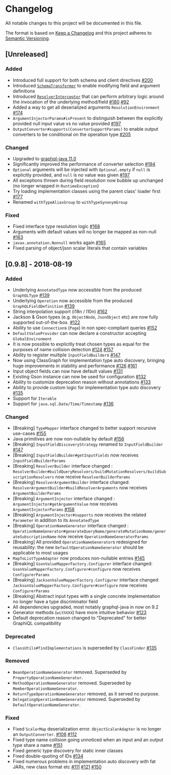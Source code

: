 # Changelog
All notable changes to this project will be documented in this file.

The format is based on [Keep a Changelog](http://keepachangelog.com/en/1.0.0/)
and this project adheres to [Semantic Versioning](http://semver.org/spec/v2.0.0.html).

## [Unreleased]
### Added
- Introduced full support for both schema and client directives [#200](https://github.com/leangen/graphql-spqr/issues/200)
- Introduced [`SchemaTransformer`](https://github.com/leangen/graphql-spqr/blob/master/src/main/java/io/leangen/graphql/generator/mapping/SchemaTransformer.java) to enable modifying field and argument definitions
- Introduced [`ResolverInterceptor`](https://github.com/leangen/graphql-spqr/blob/master/src/main/java/io/leangen/graphql/execution/ResolverInterceptor.java) that can perform arbitrary logic around the invocation of the underlying method/field [#180](https://github.com/leangen/graphql-spqr/issues/180) [#92](https://github.com/leangen/graphql-spqr/issues/92)
- Added a way to get all deserialized arguments `ResolutionEnvironment` [#174](https://github.com/leangen/graphql-spqr/issues/174)
- `ArgumentInjectorParams#isPresent` to distinguish between the explicitly provided null input value vs no value provided [#197](https://github.com/leangen/graphql-spqr/issues/197)
- `OutputConverter#supports(ConverterSupportParams)` to enable output converters to be conditional on the operation type [#205](https://github.com/leangen/graphql-spqr/issues/205)

### Changed
- Upgraded to [graphql-java 11.0](https://github.com/graphql-java/graphql-java/releases/tag/v11.0)
- Significantly improved the performance of converter selection [#194](https://github.com/leangen/graphql-spqr/issues/194)
- `Optional` arguments will be injected with `Optional.empty` if `null` is explicitly provided, and `null` is no value was given [#197](https://github.com/leangen/graphql-spqr/issues/197)
- All exceptions thrown during field resolution now bubble up unchanged (no longer wrapped in `RuntimeException`)
- Try loading implementation classes using the parent class' loader first [#177](https://github.com/leangen/graphql-spqr/issues/177)
- Renamed `withTypeAliasGroup` to `withTypeSynonymGroup`

### Fixed
- Fixed interface type resolution logic [#168](https://github.com/leangen/graphql-spqr/issues/168)
- Arguments with default values will no longer be mapped as non-null [#163](https://github.com/leangen/graphql-spqr/issues/163)
- `javax.annotation.Nonnull` works again [#165](https://github.com/leangen/graphql-spqr/issues/165)
- Fixed parsing of object/json scalar literals that contain variables

## [0.9.8] - 2018-08-19
### Added
- Underlying `AnnotatedType` now accessible from the produced `GraphQLType` [#139](https://github.com/leangen/graphql-spqr/issues/139)
- Underlying `Operation` now accessible from the produced `GraphQLFieldDefinition` [#139](https://github.com/leangen/graphql-spqr/issues/139)
- String interpolation support (i18n / l10n) [#162](https://github.com/leangen/graphql-spqr/issues/162)
- Jackson & Gson types (e.g. `ObjectNode`, `JsonObject` etc) are now fully
  supported out-of-the-box. [#122](https://github.com/leangen/graphql-spqr/issues/122)
- Ability to use `Connection`s (`Page`) in non spec-compliant queries [#152](https://github.com/leangen/graphql-spqr/issues/152)
- `DefaultValueProvider` can now declare a constructor accepting `GlobalEnvironment`
- It is now possible to explicitly treat chosen types as equal for the purposes
  of name collision detection [#124](https://github.com/leangen/graphql-spqr/issues/124) [#157](https://github.com/leangen/graphql-spqr/issues/157)
- Ability to register multiple `InputFieldBuilder`s [#147](https://github.com/leangen/graphql-spqr/issues/147)
- Now using ClassGraph for implementation type auto discovery, bringing huge improvements in stability and performance [#126](https://github.com/leangen/graphql-spqr/issues/126) [#161](https://github.com/leangen/graphql-spqr/issues/161)
- Input object fields can now have default values [#131](https://github.com/leangen/graphql-spqr/issues/131)
- Existing Gson instance can now be used for configuration [#132](https://github.com/leangen/graphql-spqr/issues/132)
- Ability to customize deprecation reason without annotations [#133](https://github.com/leangen/graphql-spqr/issues/133)
- Ability to provide custom logic for implementation type auto discovery [#135](https://github.com/leangen/graphql-spqr/issues/135)
- Support for `Iterable`
- Support for `java.sql.Date/Time/Timestamp` [#136](https://github.com/leangen/graphql-spqr/issues/136)

### Changed
- [Breaking] `TypeMapper` interface changed to better support recursive use-cases [#155](https://github.com/leangen/graphql-spqr/issues/155)
- Java primitives are now non-nullable by default [#156](https://github.com/leangen/graphql-spqr/issues/156)
- [Breaking] `InputFieldDiscoveryStrategy` renamed to `InputFieldBuilder` [#147](https://github.com/leangen/graphql-spqr/issues/147)
- [Breaking] `InputFieldBuilder#getInputFields` now receives `InputFieldBuilderParams`
- [Breaking] `ResolverBuilder` interface changed :
  `ResolverBuilder#buildQueryResolvers/buildMutationResolvers/buildSubscriptionResolvers` now receive `ResolverBuilderParams`
- [Breaking] `ResolverArgumentBuilder` interface changed:
  `ResolverArgumentBuilder#buildResolverArguments` now receives `ArgumentBuilderParams`
- [Breaking] `ArgumentInjector` interface changed :
  `ArgumentInjector#getArgumentValue` now receives `ArgumentInjectorParams` [#158](https://github.com/leangen/graphql-spqr/issues/158)
- [Breaking] `ArgumentInjector#supports` now receives the related `Parameter` in addition to its `AnnotatedType`
- [Breaking] `OperationNameGenerator` interface changed :
  `OperationNameGenerator#generateQueryName/generateMutationName/generateSubscriptionName` now receive `OperationNameGeneratorParams`
- [Breaking] All provided `OperationNameGenerator`s redesigned for reusability:
  the new `DefaultOperationNameGenerator` should be applicable to most usages
- `MapToListTypeAdapter` now produces non-nullable entries [#145](https://github.com/leangen/graphql-spqr/issues/145)
- [Breaking] `GsonValueMapperFactory.Configurer` interface changed:
  `GsonValueMapperFactory.Configurer#configure` now receives `ConfigurerParams`
- [Breaking] `JacksonValueMapperFactory.Configurer` interface changed:
  `JacksonValueMapperFactory.Configurer#configure` now receives `ConfigurerParams`
- [Breaking] Abstract input types with a single concrete implementation no longer have a type discriminator field
- All dependencies upgraded, most notably graphql-java in now on 9.2
- Generator methods (`withXXX`) have more intuitive behavior [#123](https://github.com/leangen/graphql-spqr/issues/123)
- Default deprecation reason changed to "Deprecated" for better GraphiQL compatibility

### Deprecated
- `ClassUtils#findImplementations` is superseded by `ClassFinder` [#135](https://github.com/leangen/graphql-spqr/issues/135)

### Removed
- `BeanOperationNameGenerator` removed. Superseded by `PropertyOperationNameGenerator`.
- `MethodOperationNameGenerator` removed. Superseded by `MemberOperationNameGenerator`.
- `ReturnTypeOperationNameGenerator` removed, as it served no purpose.
- `DelegatingOperationNameGenerator` removed. Superseded by `DefaultOperationNameGenerator`.

### Fixed
- Fixed `ScalarMap` deserialization error. `ObjectScalarAdapter` is no longer an `OutputConverter`. [#106](https://github.com/leangen/graphql-spqr/issues/106) [#112](https://github.com/leangen/graphql-spqr/issues/112)
- Fixed type name collision going unnoticed when an input and an output type share a name [#151](https://github.com/leangen/graphql-spqr/issues/151)
- Fixed generic type discovery for static inner classes
- Fixed double-quoting of IDs [#134](https://github.com/leangen/graphql-spqr/issues/134)
- Fixed numerous problems in implementation auto discovery with fat JARs, new class format etc [#111](https://github.com/leangen/graphql-spqr/issues/111) [#121](https://github.com/leangen/graphql-spqr/issues/121) [#150](https://github.com/leangen/graphql-spqr/issues/150)
